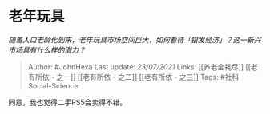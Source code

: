 # 老年玩具
*随着人口老龄化到来，老年玩具市场空间巨大，如何看待「银发经济」？这一新兴市场具有什么样的潜力？*

> Author: #JohnHexa
Last update: *23/07/2021* 
Links: [[养老金耗尽]] [[老有所依 - 之一]] [[老有所依 - 之二]] [[老有所依 - 之三]]
Tags: #社科Social-Science 

同意，我也觉得二手PS5会卖得不错。